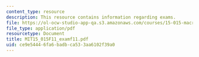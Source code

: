 ```yaml
---
content_type: resource
description: This resource contains information regarding exams.
file: https://ol-ocw-studio-app-qa.s3.amazonaws.com/courses/15-015-macro-and-international-economics-fall-2011/ce9e54446fa6badbca533aa6102f39a0_MIT15_015F11_examf11.pdf
file_type: application/pdf
resourcetype: Document
title: MIT15_015F11_examf11.pdf
uid: ce9e5444-6fa6-badb-ca53-3aa6102f39a0
---
```

